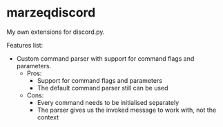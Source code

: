 # marzeqdiscord
My own extensions for discord.py.

Features list:
* Custom command parser with support for command flags and parameters.
    * Pros:
        * Support for command flags and parameters
        * The default command parser still can be used
    * Cons:
        * Every command needs to be initialised separately
        * The parser gives us the invoked message to work with, not the context

